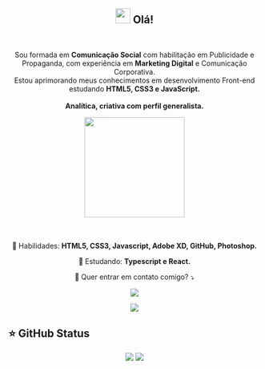 <span align="center">

## <img src="https://raw.githubusercontent.com/iampavangandhi/iampavangandhi/master/gifs/Hi.gif" width="30px"> Olá!</h2>

</span>


<br>

<p align="center">
  Sou formada em <strong>Comunicação Social</strong> com habilitação em Publicidade e Propaganda, com experiência em <strong>Marketing Digital</strong> e Comunicação Corporativa. 
    <br>
    Estou aprimorando meus conhecimentos em desenvolvimento Front-end estudando <strong>HTML5, CSS3 e JavaScript.</strong>
    <br>
    <br>
    <strong>Analítica, criativa com perfil generalista.</strong> 
</p>

<div align="center">

<img src="https://media.giphy.com/media/fsbKeqwwkmE6LodM3T/giphy.gif" width="200px" />

</div>

<p align="center">
  <br>
  <br>
  💼 Habilidades: <strong>HTML5, CSS3, Javascript, Adobe XD, GitHub, Photoshop.</strong>
</p>

<p align="center">
  🚀  Estudando: <strong>Typescript e React.</strong>
</p>

<p align="center">
  💌 Quer entrar em contato comigo? ⤵️
</p>

<p align="center">
  <a href="https://www.instagram.com/jaquefontes/" alt="Instagram">
  <img src="https://img.shields.io/badge/-Instagram-DF0174?style=for-the-badge&logo=instagram&logoColor=white&link=https://www.instagram.com/jaquefontes/"/></a>

  <p align=center> <a href="https://www.linkedin.com/in/jaquelinefontes/" alt="Linkedin">
  <img src="https://img.shields.io/badge/-Linkedin-0e76a8?style=for-the-badge&logo=Linkedin&logoColor=white&link=https://www.linkedin.com/in/jaquelinefontes/" /></a>





## ⭐ GitHub Status

<p align = "center">
  <img src = "https://github-readme-stats.vercel.app/api?username=jaquefontes&show_icons=true&theme=tokyonight&line_height=27">
  <img src = "https://github-readme-stats.vercel.app/api/top-langs/?username=jaquefontes&hide=css,java,html&theme=tokyonight">
</p>

<!--
**jaquefontes/jaquefontes** is a ✨ _special_ ✨ repository because its `README.md` (this file) appears on your GitHub profile.

Here are some ideas to get you started:

- 🔭 I’m currently working on ...
- 🌱 I’m currently learning ...
- 👯 I’m looking to collaborate on ...
- 🤔 I’m looking for help with ...
- 💬 Ask me about ...
- 📫 How to reach me: ...
- 😄 Pronouns: ...
- ⚡ Fun fact: ...
-->
